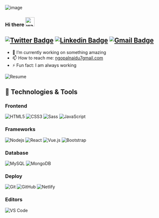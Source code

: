 ![image](https://github.com/nvzvetrin/readme/assets/120307202/ea193e1a-c99f-445a-a656-9afa9427ba93)

### Hi there <img alt="wave" src="https://raw.githubusercontent.com/MartinHeinz/MartinHeinz/master/wave.gif" width="30px">

## [![Twitter Badge](https://img.shields.io/badge/-@Vetri33813844-1ca0f1?style=flat-square&labelColor=1ca0f1&logo=twitter&logoColor=white&link=https://twitter.com/pranjaljain0)](https://twitter.com/Vetri33813844) [![Linkedin Badge](https://img.shields.io/badge/-balaji-blue?style=flat-square&logo=Linkedin&logoColor=white&link=https://www.linkedin.com/in/balaji-naidu-b01162258/)](https://www.linkedin.com/in/balaji-naidu-b01162258/) [![Gmail Badge](https://img.shields.io/badge/-ngopalnaidu7gmail.com-c14438?style=flat-square&logo=Gmail&logoColor=white&link=mailto:hello@pranjaljain.tech)](ngopalnaidu7gmail.com)

- 🔭 I’m currently working on something amazing
- 📫 How to reach me: [ngopalnaidu7gmail.com](mailto:ngopalnaidu7gmail.com)
- ⚡ Fun fact: I am always working

![Resume](-%23E44D27?style=flat-square&logo=html5&logoColor=ffffff)

## 🔧 Technologies & Tools

### Frontend

![HTML5](https://img.shields.io/badge/-HTML5-%23E44D27?style=flat-square&logo=html5&logoColor=ffffff)
![CSS3](https://img.shields.io/badge/-CSS3-%231572B6?style=flat-square&logo=css3)
![Sass](https://img.shields.io/badge/-Sass-%23CC6699?style=flat-square&logo=sass&logoColor=ffffff)
![JavaScript](https://img.shields.io/badge/-JavaScript-black?style=flat-square&logo=javascript)

### Frameworks

![Nodejs](https://img.shields.io/badge/-Nodejs-black?style=flat-square&logo=Node.js)
![React](https://img.shields.io/badge/-React-%23282C34?style=flat-square&logo=react)
![Vue.js](https://img.shields.io/badge/Vue.js-35495E?style=for-the-badge&logo=vuedotjs&logoColor=4FC08D)
![Bootstrap](https://img.shields.io/badge/-Bootstrap-563D7C?style=flat-square&logo=bootstrap)


### Database

![MySQL](https://img.shields.io/badge/-MySQL-black?style=flat-square&logo=mysql)
![MongoDB](https://img.shields.io/badge/-MongoDB-black?style=flat-square&logo=mongodb)

### Deploy

![Git](https://img.shields.io/badge/-Git-black?style=flat-square&logo=git)
![GitHub](https://img.shields.io/badge/-GitHub-181717?style=flat-square&logo=github)
![Netlify](https://img.shields.io/badge/-Netlify-000000?style=flat-square&logo=netlify)

### Editors

![VS Code](http://img.shields.io/badge/-VS%20Code-007ACC?style=flat-square&logo=visual-studio-code)
